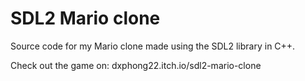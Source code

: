 # SDL2 Mario clone
 
Source code for my Mario clone made using the SDL2 library in C++.

Check out the game on: dxphong22.itch.io/sdl2-mario-clone
